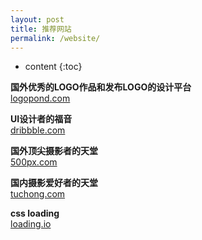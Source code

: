 ```yaml
---
layout: post
title: 推荐网站
permalink: /website/
---
```


* content
{:toc}

**国外优秀的LOGO作品和发布LOGO的设计平台**  
[logopond.com](http://www.logopond.com)

**UI设计者的福音**  
[dribbble.com](http://www.dribbble.com)

**国外顶尖摄影者的天堂**  
[500px.com](http://www.500px.com)

**国内摄影爱好者的天堂**  
[tuchong.com](http://www.tuchong.com)

**css loading**  
[loading.io](http://www.loading.io)
